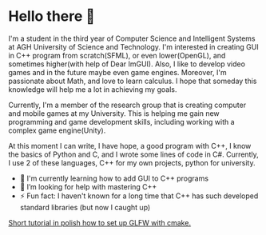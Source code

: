# Hello there 👋

I'm a student in the third year of Computer Science and Intelligent Systems at AGH University of Science and Technology. I'm interested in creating GUI in C++ program from scratch(SFML), or even lower(OpenGL), and sometimes higher(with help of Dear ImGUI). Also, I like to develop video games and in the future maybe even game engines. Moreover, I'm passionate about Math, and love to learn calculus. I hope that someday this knowledge will help me a lot in achieving my goals.

Currently, I'm a member of the research group that is creating computer and mobile games at my University. This is helping me gain new programming and game development skills, including working with a complex game engine(Unity).

At this moment I can write, I have hope, a good program with C++, I know the basics of Python and C, and I wrote some lines of code in C#. Currently, I use 2 of these languages, C++ for my own projects, python for university.

- 🌱 I'm currently learning how to add GUI to C++ programs
- 🤔 I’m looking for help with mastering C++
- ⚡ Fun fact: I haven't known for a long time that C++ has such developed standard libraries (but now I caught up)

[Short tutorial in polish how to set up GLFW with cmake.](https://tosiekdev.github.io/) 
